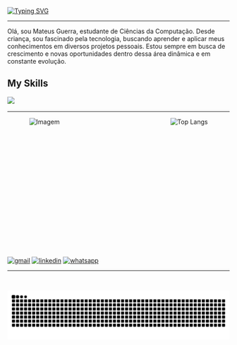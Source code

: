 

<a href="https://git.io/typing-svg"><img src="https://readme-typing-svg.herokuapp.com?font=Fira+Code&weight=900&size=48&pause=1000&center=true&vCenter=true&random=false&width=475&height=66&lines=Hello+World;Me+chamo+Mateus!;%3A+)" alt="Typing SVG" /></a>

----
Olá, sou Mateus Guerra, estudante de Ciências da Computação. Desde criança, sou fascinado pela tecnologia, buscando aprender e aplicar meus conhecimentos em diversos projetos pessoais. Estou sempre em busca de crescimento e novas oportunidades dentro dessa área dinâmica e em constante evolução.

## My Skills

<img src="https://skillicons.dev/icons?i=java,spring,html,css,js,git,github,cs,dotnet" />

----

<div style="margin-bottom:10px; display: flex; justify-content: center; align-items: center; gap: 20px;">
  <img height="300" src="https://i.pinimg.com/originals/15/e7/e3/15e7e300166c962d3b8a22f60b5cac9e.gif" alt="Imagem"  min-width="300px" max-width="300px" width="300px" align="right" alt="Computador iuriCode" />
  <img height="300" src="https://github-readme-stats.vercel.app/api/top-langs/?username=mateus26game&layout=donut&show_icons=true&theme=react" alt="Top Langs" />
</div>


  [![gmail](https://img.shields.io/badge/Gmail-D14836?style=for-the-badge&logo=gmail&logoColor=white)]() 
  [![linkedin](https://img.shields.io/badge/LinkedIn-0077B5?style=for-the-badge&logo=linkedin&logoColor=white)](https://www.linkedin.com/in/mateus-guerra-117637280/)
  [![whatsapp](https://img.shields.io/badge/WhatsApp-25D366?style=for-the-badge&logo=whatsapp&logoColor=white)](https://wa.me/558196836797)
  
---


 &nbsp;

 ![Snake Animation](https://github.com/luucasdinoo/luucasdinoo/blob/output/github-contribution-grid-snake.svg)

